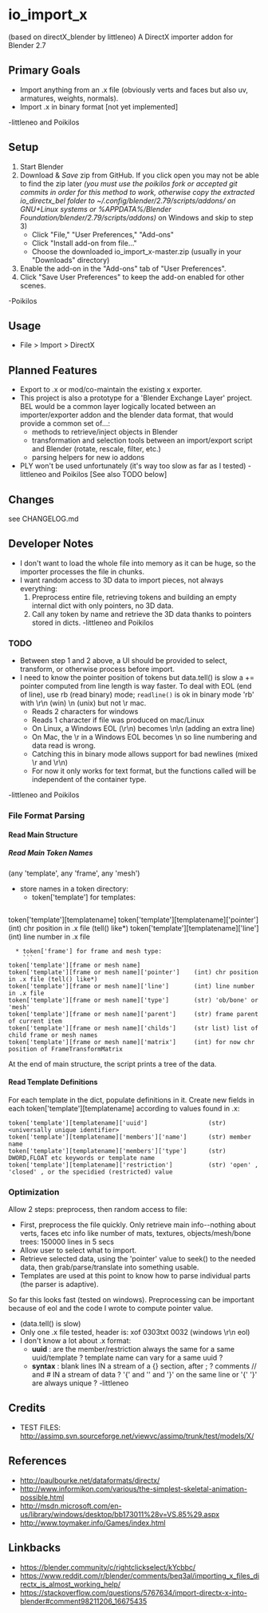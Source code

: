 # io_import_x
(based on directX_blender by littleneo)
A DirectX importer addon for Blender 2.7

## Primary Goals

* Import anything from an .x file
  (obviously verts and faces but also uv, armatures, weights, normals).
* Import .x in binary format [not yet implemented]

-littleneo and Poikilos

## Setup
1. Start Blender
2. Download & *Save* zip from GitHub. If you click open you may not be
   able to find the zip later _(you must use the poikilos fork or
   accepted git commits in order for this method to work, otherwise copy
   the extracted io_directx_bel folder to
   ~/.config/blender/2.79/scripts/addons/ on GNU+Linux systems or
   %APPDATA%/Blender Foundation/blender/2.79/scripts/addons)_ on Windows
   and skip to step 3)
   * Click "File," "User Preferences," "Add-ons"
   * Click "Install add-on from file..."
   * Choose the downloaded io_import_x-master.zip (usually in your
     "Downloads" directory)
3. Enable the add-on in the "Add-ons" tab of "User Preferences".
4. Click "Save User Preferences" to keep the add-on enabled for other
   scenes.

-Poikilos

## Usage
* File > Import > DirectX

## Planned Features
* Export to .x or mod/co-maintain the existing x exporter.
* This project is also a prototype for a 'Blender Exchange Layer'
  project. BEL would be a common layer logically located between an
  importer/exporter addon and the blender data format, that would
  provide a common set of...:
  * methods to retrieve/inject objects in Blender
  * transformation and selection tools between an import/export script
    and Blender (rotate, rescale, filter, etc.)
  * parsing helpers for new io addons
* PLY won't be used unfortunately (it's way too slow as far as I tested)
-littleneo and Poikilos
[See also TODO below]

## Changes
see CHANGELOG.md

## Developer Notes
* I don't want to load the whole file into memory as it can be huge, so
  the importer processes the file in chunks.
* I want random access to 3D data to import pieces, not always
  everything:
  1. Preprocess entire file, retrieving tokens and building an empty
     internal dict with only pointers, no 3D data.
  2. Call any token by name and retrieve the 3D data thanks to pointers
     stored in dicts.
-littleneo and Poikilos

### TODO
* Between step 1 and 2 above, a UI should be provided to select,
  transform, or otherwise process before import.
* I need to know the pointer position of tokens but data.tell() is slow
  a += pointer computed from line length is way faster. To deal with
  EOL (end of line), use rb (read binary) mode; `readline()` is ok in
  binary mode 'rb' with \r\n (win) \n (unix) but not \r mac.
  - Reads 2 characters for windows
  - Reads 1 character if file was produced on mac/Linux
  - On Linux, a Windows EOL (\r\n) becomes \n\n (adding an extra line)
  - On Mac, the \r in a Windows EOL becomes \n so line numbering and
    data read is wrong.
  - Catching this in binary mode allows support for bad newlines (mixed
    \r and \r\n)
  - For now it only works for text format, but the functions called will
    be independent of the container type.

-littleneo and Poikilos


### File Format Parsing

#### Read Main Structure

##### Read Main Token Names
(any 'template', any 'frame', any 'mesh')
* store names in a token directory:
  * token['template'] for templates:
    ```
token['template'][templatename]
token['template'][templatename]['pointer']          (int) chr position in .x file (tell() like*)
token['template'][templatename]['line']             (int) line number in .x file
```
  * token['frame'] for frame and mesh type:
    ```
token['template'][frame or mesh name]
token['template'][frame or mesh name]['pointer']    (int) chr position in .x file (tell() like*)
token['template'][frame or mesh name]['line']       (int) line number in .x file
token['template'][frame or mesh name]['type']       (str) 'ob/bone' or 'mesh'
token['template'][frame or mesh name]['parent']     (str) frame parent of current item
token['template'][frame or mesh name]['childs']     (str list) list of child frame or mesh names
token['template'][frame or mesh name]['matrix']     (int) for now chr position of FrameTransformMatrix
```

At the end of main structure, the script prints a tree of the data.

#### Read Template Definitions

For each template in the dict, populate definitions in it.
Create new fields in each token['template'][templatename]
according to values found in .x:
```
token['template'][templatename]['uuid']                 (str) <universally unique identifier>
token['template'][templatename]['members']['name']      (str) member name
token['template'][templatename]['members']['type']      (str) DWORD,FLOAT etc keywords or template name
token['template'][templatename]['restriction']          (str) 'open' , 'closed' , or the specidied (restricted) value
```

### Optimization
Allow 2 steps: preprocess, then random access to file:
* First, preprocess the file quickly. Only retrieve main info--nothing
  about verts, faces etc info like number of mats, textures,
  objects/mesh/bone trees: 150000 lines in 5 secs
* Allow user to select what to import.
* Retrieve selected data, using the 'pointer' value to seek() to the
  needed data, then grab/parse/translate into something usable.
* Templates are used at this point to know how to parse individual parts
  (the parser is adaptive).

So far this looks fast (tested on windows).
Preprocessing can be important because of eol and the code I wrote to
compute pointer value.
* (data.tell() is slow)
* Only one .x file tested, header is: xof 0303txt 0032 (windows \r\n eol)
* I don't know a lot about .x format:
  * **uuid** :
    are the member/restriction always the same for a same uuid/template ?
    template name can vary for a same uuid ?
  * **syntax** :
    blank lines IN a stream of a {} section, after ; ?
    comments // and # IN a stream of data ?
    '{' and '<something>' and '}' on the same line or '{' '}' are always unique ?
-littleneo

## Credits
* TEST FILES:
  <http://assimp.svn.sourceforge.net/viewvc/assimp/trunk/test/models/X/>

## References
* <http://paulbourke.net/dataformats/directx/>
* <http://www.informikon.com/various/the-simplest-skeletal-animation-possible.html>
* <http://msdn.microsoft.com/en-us/library/windows/desktop/bb173011%28v=VS.85%29.aspx>
* <http://www.toymaker.info/Games/index.html>

## Linkbacks
* <https://blender.community/c/rightclickselect/kYcbbc/>
* <https://www.reddit.com/r/blender/comments/beq3al/importing_x_files_directx_is_almost_working_help/>
* <https://stackoverflow.com/questions/5767634/import-directx-x-into-blender#comment98211206_16675435>

